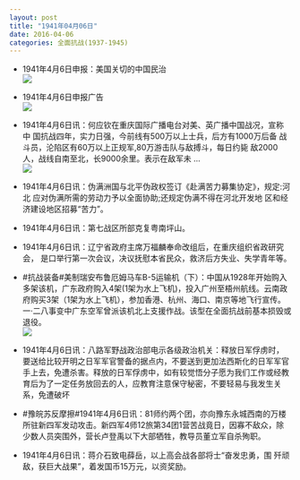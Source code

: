 ```yaml
---
layout: post
title: "1941年04月06日"
date: 2016-04-06
categories: 全面抗战(1937-1945)
---
```


<meta name="referrer" content="no-referrer" />

- 1941年4月6日申报：美国关切的中国民治 <br/><img src="https://ww3.sinaimg.cn/large/aca367d8jw1f2nbw1p0sij20vg0y5qrd.jpg" />

- 1941年4月6日申报广告 <br/><img src="https://ww2.sinaimg.cn/large/aca367d8jw1f2na52re3yj20cd0h4wgp.jpg" />

- 1941年4月6日讯：何应钦在重庆国际广播电台对美、英广播中国战况，宣称中 国抗战四年，实力日强，今前线有500万以上士兵，后方有1000万后备 战斗员，沦陷区有60万以上正规军,80万游击队与敌搏斗，每日约毙 敌2000人，战线自南至北，长9000余里。表示在敌军未 ... <br/><img src="https://ww4.sinaimg.cn/large/aca367d8jw1f2n8ez698jj20c809z75h.jpg" />

- 1941年4月6日讯：伪满洲国与北平伪政权签订《赴满苦力募集协定》，规定:河北 应对伪满所需的劳动力予以全面协助;还规定伪满不得在河北开发地 区和经济建设地区招募“苦力”。 

- 1941年4月6日讯：第七战区所部克复粤南坪山。 

- 1941年4月6日讯：辽宁省政府主席万福麟奉命改组后，在重庆组织省政研究会， 是口举行第一次会议，决议抚慰本省民众，救济后方失业、失学青年等。 

- #抗战装备#美制瑞安布鲁厄姆马车B-5运输机（下）：中国从1928年开始购入多架该机，广东政府购入4架(1架为水上飞机)，投入广州至梧州航线。云南政府购买3架（1架为水上飞机），参加香港、杭州、海口、南京等地飞行宣传。一·二八事变中广东空军曾派该机北上支援作战。该型在全面抗战前基本损毁或退役。 <br/><img src="https://ww3.sinaimg.cn/large/aca367d8jw1f2mr39dm10j20ac0ih0vb.jpg" />

- 1941年4月6日讯：八路军野战政治部电示各级政治机关：释放日军俘虏时，要送给比较开明之日军军官警备的据点内，不要送到更加法西斯化的日军军官手上去，免遭杀害。释放的日军俘虏中，如有较觉悟分子愿为我们工作或经教育后为了一定任务放回去的人，应教育注意保守秘密，不要轻易与我发生关系，免遭破坏 

- #豫皖苏反摩擦#1941年4月6日讯：81师约两个团，亦向豫东永城西南的万楼所驻新四军发动攻击。新四军4师12旅第34团1营苦战竟日，因寡不敌众，除少数人员突围外，营长卢登禹以下大部牺牲，教导员董立军自杀殉职。 

- 1941年4月6日讯：蒋介石致电薛岳，以上高会战各部将士“奋发忠勇，围 歼顽敌，获巨大战果”，着发国币15万元，以资奖励。 

